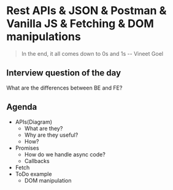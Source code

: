 # Rest APIs & JSON & Postman & Vanilla JS & Fetching & DOM manipulations

> In the end, it all comes down to 0s and 1s
> -- Vineet Goel

## Interview question of the day

What are the differences between BE and FE?

## Agenda

- APIs(Diagram)
  - What are they?
  - Why are they useful?
  - How?
- Promises
  - How do we handle async code?
  - Callbacks
- Fetch
- ToDo example
  - DOM manipulation
  